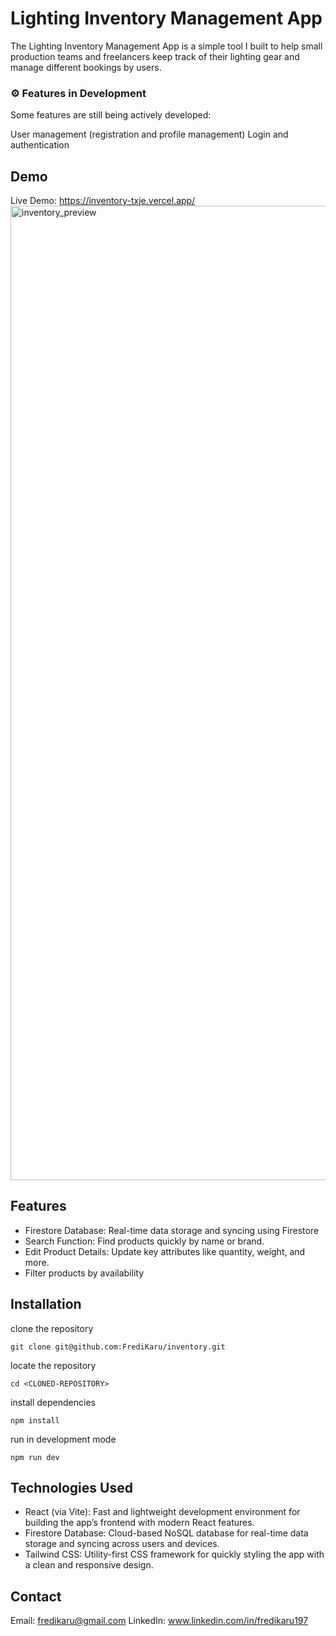 # Lighting Inventory Management App

The Lighting Inventory Management App is a simple tool I built to help small production teams and freelancers keep track of their lighting gear and manage different bookings by users.

### ⚙️ Features in Development
Some features are still being actively developed:

User management (registration and profile management)
Login and authentication

## Demo
Live Demo: https://inventory-txje.vercel.app/
<img width="1559" alt="inventory_preview" src="https://github.com/user-attachments/assets/0770681d-9b36-43cc-97b1-be0d6e6f993a">


## Features
- Firestore Database: Real-time data storage and syncing using Firestore
- Search Function: Find products quickly by name or brand.
- Edit Product Details: Update key attributes like quantity, weight, and more.
- Filter products by availability



## Installation
clone the repository
```
git clone git@github.com:FrediKaru/inventory.git
```
locate the repository
```
cd <CLONED-REPOSITORY>
```
install dependencies
```
npm install
```
run in development mode
```
npm run dev
```

## Technologies Used
- React (via Vite): Fast and lightweight development environment for building the app’s frontend with modern React features.
- Firestore Database: Cloud-based NoSQL database for real-time data storage and syncing across users and devices.
- Tailwind CSS: Utility-first CSS framework for quickly styling the app with a clean and responsive design.

## Contact
Email: fredikaru@gmail.com
LinkedIn: www.linkedin.com/in/fredikaru197
